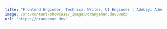 ```yaml
---
title: "Frontend Engineer, Technical Writer, UI Engineer | Adebiyi Adedotun"
image: /src/content/showcase/_images/orangeman.dev.webp
url: "https://orangeman.dev"
---
```

